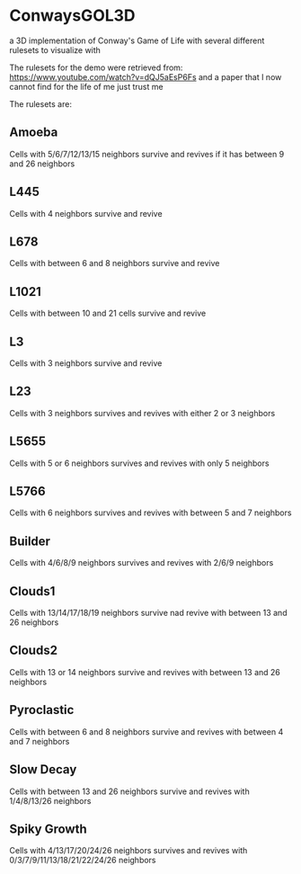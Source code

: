 # ConwaysGOL3D
a 3D implementation of Conway's Game of Life with several different rulesets to visualize with

The rulesets for the demo were retrieved from:
https://www.youtube.com/watch?v=dQJ5aEsP6Fs
and a paper that I now cannot find for the life of me just trust me

The rulesets are:
## Amoeba
Cells with 5/6/7/12/13/15 neighbors survive and revives if it has between 9 and 26 neighbors
## L445
Cells with 4 neighbors survive and revive
## L678
Cells with between 6 and 8 neighbors survive and revive
## L1021
Cells with between 10 and 21 cells survive and revive
## L3
Cells with 3 neighbors survive and revive
## L23
Cells with 3 neighbors survives and revives with either 2 or 3 neighbors
## L5655
Cells with 5 or 6 neighbors survives and revives with only 5 neighbors
## L5766
Cells with 6 neighbors survives and revives with between 5 and 7 neighbors
## Builder
Cells with 4/6/8/9 neighbors survives and revives with 2/6/9 neighbors
## Clouds1
Cells with 13/14/17/18/19 neighbors survive nad revive with between 13 and 26 neighbors
## Clouds2
Cells with 13 or 14 neighbors survive and revives with between 13 and 26 neighbors
## Pyroclastic
Cells with between 6 and 8 neighbors survive and revives with between 4 and 7 neighbors
## Slow Decay
Cells with between 13 and 26 neighbors survive and revives with 1/4/8/13/26 neighbors
## Spiky Growth 
Cells with 4/13/17/20/24/26 neighbors survives and revives with 0/3/7/9/11/13/18/21/22/24/26 neighbors

